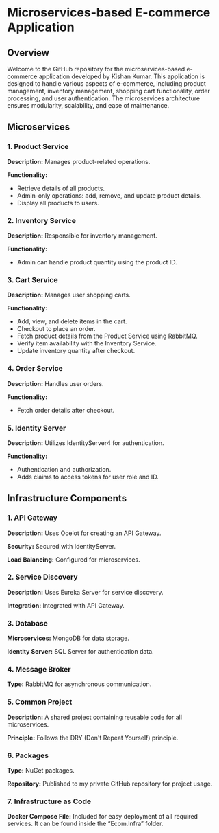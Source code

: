 # Microservices-based E-commerce Application

## Overview

Welcome to the GitHub repository for the microservices-based e-commerce application developed by Kishan Kumar. This application is designed to handle various aspects of e-commerce, including product management, inventory management, shopping cart functionality, order processing, and user authentication. The microservices architecture ensures modularity, scalability, and ease of maintenance.

## Microservices

### 1. Product Service

**Description:** Manages product-related operations.

**Functionality:**
- Retrieve details of all products.
- Admin-only operations: add, remove, and update product details.
- Display all products to users.

### 2. Inventory Service

**Description:** Responsible for inventory management.

**Functionality:**
- Admin can handle product quantity using the product ID.

### 3. Cart Service

**Description:** Manages user shopping carts.

**Functionality:**
- Add, view, and delete items in the cart.
- Checkout to place an order.
- Fetch product details from the Product Service using RabbitMQ.
- Verify item availability with the Inventory Service.
- Update inventory quantity after checkout.

### 4. Order Service

**Description:** Handles user orders.

**Functionality:**
- Fetch order details after checkout.

### 5. Identity Server

**Description:** Utilizes IdentityServer4 for authentication.

**Functionality:**
- Authentication and authorization.
- Adds claims to access tokens for user role and ID.

## Infrastructure Components

### 1. API Gateway

**Description:** Uses Ocelot for creating an API Gateway.

**Security:** Secured with IdentityServer.

**Load Balancing:** Configured for microservices.

### 2. Service Discovery

**Description:** Uses Eureka Server for service discovery.

**Integration:** Integrated with API Gateway.

### 3. Database

**Microservices:** MongoDB for data storage.

**Identity Server:** SQL Server for authentication data.

### 4. Message Broker

**Type:** RabbitMQ for asynchronous communication.

### 5. Common Project

**Description:** A shared project containing reusable code for all microservices.

**Principle:** Follows the DRY (Don't Repeat Yourself) principle.

### 6. Packages

**Type:** NuGet packages.

**Repository:** Published to my private GitHub repository for project usage.

### 7. Infrastructure as Code

**Docker Compose File:** Included for easy deployment of all required services. It can be found inside the “Ecom.Infra” folder.
